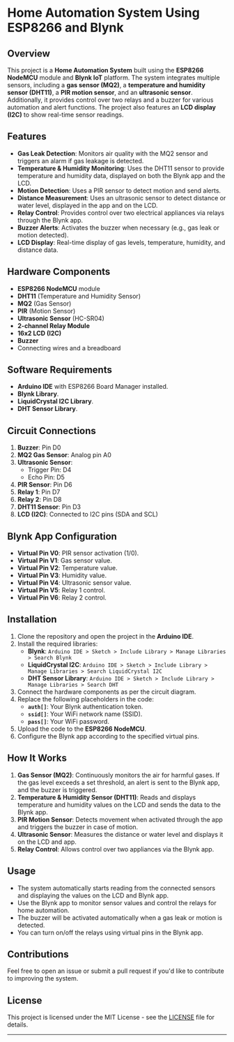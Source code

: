 # Home Automation System Using ESP8266 and Blynk

## Overview

This project is a **Home Automation System** built using the **ESP8266 NodeMCU** module and **Blynk IoT** platform. The system integrates multiple sensors, including a **gas sensor (MQ2)**, a **temperature and humidity sensor (DHT11)**, a **PIR motion sensor**, and an **ultrasonic sensor**. Additionally, it provides control over two relays and a buzzer for various automation and alert functions. The project also features an **LCD display (I2C)** to show real-time sensor readings.

## Features

- **Gas Leak Detection**: Monitors air quality with the MQ2 sensor and triggers an alarm if gas leakage is detected.
- **Temperature & Humidity Monitoring**: Uses the DHT11 sensor to provide temperature and humidity data, displayed on both the Blynk app and the LCD.
- **Motion Detection**: Uses a PIR sensor to detect motion and send alerts.
- **Distance Measurement**: Uses an ultrasonic sensor to detect distance or water level, displayed in the app and on the LCD.
- **Relay Control**: Provides control over two electrical appliances via relays through the Blynk app.
- **Buzzer Alerts**: Activates the buzzer when necessary (e.g., gas leak or motion detected).
- **LCD Display**: Real-time display of gas levels, temperature, humidity, and distance data.

## Hardware Components

- **ESP8266 NodeMCU** module
- **DHT11** (Temperature and Humidity Sensor)
- **MQ2** (Gas Sensor)
- **PIR** (Motion Sensor)
- **Ultrasonic Sensor** (HC-SR04)
- **2-channel Relay Module**
- **16x2 LCD (I2C)**
- **Buzzer**
- Connecting wires and a breadboard

## Software Requirements

- **Arduino IDE** with ESP8266 Board Manager installed.
- **Blynk Library**.
- **LiquidCrystal I2C Library**.
- **DHT Sensor Library**.

## Circuit Connections

1. **Buzzer**: Pin D0
2. **MQ2 Gas Sensor**: Analog pin A0
3. **Ultrasonic Sensor**:
   - Trigger Pin: D4
   - Echo Pin: D5
4. **PIR Sensor**: Pin D6
5. **Relay 1**: Pin D7
6. **Relay 2**: Pin D8
7. **DHT11 Sensor**: Pin D3
8. **LCD (I2C)**: Connected to I2C pins (SDA and SCL)

## Blynk App Configuration

- **Virtual Pin V0**: PIR sensor activation (1/0).
- **Virtual Pin V1**: Gas sensor value.
- **Virtual Pin V2**: Temperature value.
- **Virtual Pin V3**: Humidity value.
- **Virtual Pin V4**: Ultrasonic sensor value.
- **Virtual Pin V5**: Relay 1 control.
- **Virtual Pin V6**: Relay 2 control.

## Installation

1. Clone the repository and open the project in the **Arduino IDE**.
2. Install the required libraries:
   - **Blynk**: `Arduino IDE > Sketch > Include Library > Manage Libraries > Search Blynk`
   - **LiquidCrystal I2C**: `Arduino IDE > Sketch > Include Library > Manage Libraries > Search LiquidCrystal I2C`
   - **DHT Sensor Library**: `Arduino IDE > Sketch > Include Library > Manage Libraries > Search DHT`
3. Connect the hardware components as per the circuit diagram.
4. Replace the following placeholders in the code:
   - **`auth[]`**: Your Blynk authentication token.
   - **`ssid[]`**: Your WiFi network name (SSID).
   - **`pass[]`**: Your WiFi password.
5. Upload the code to the **ESP8266 NodeMCU**.
6. Configure the Blynk app according to the specified virtual pins.

## How It Works

1. **Gas Sensor (MQ2)**: Continuously monitors the air for harmful gases. If the gas level exceeds a set threshold, an alert is sent to the Blynk app, and the buzzer is triggered.
2. **Temperature & Humidity Sensor (DHT11)**: Reads and displays temperature and humidity values on the LCD and sends the data to the Blynk app.
3. **PIR Motion Sensor**: Detects movement when activated through the app and triggers the buzzer in case of motion.
4. **Ultrasonic Sensor**: Measures the distance or water level and displays it on the LCD and app.
5. **Relay Control**: Allows control over two appliances via the Blynk app.

## Usage

- The system automatically starts reading from the connected sensors and displaying the values on the LCD and Blynk app.
- Use the Blynk app to monitor sensor values and control the relays for home automation.
- The buzzer will be activated automatically when a gas leak or motion is detected.
- You can turn on/off the relays using virtual pins in the Blynk app.

## Contributions

Feel free to open an issue or submit a pull request if you'd like to contribute to improving the system.

## License

This project is licensed under the MIT License - see the [LICENSE](LICENSE) file for details.

---

